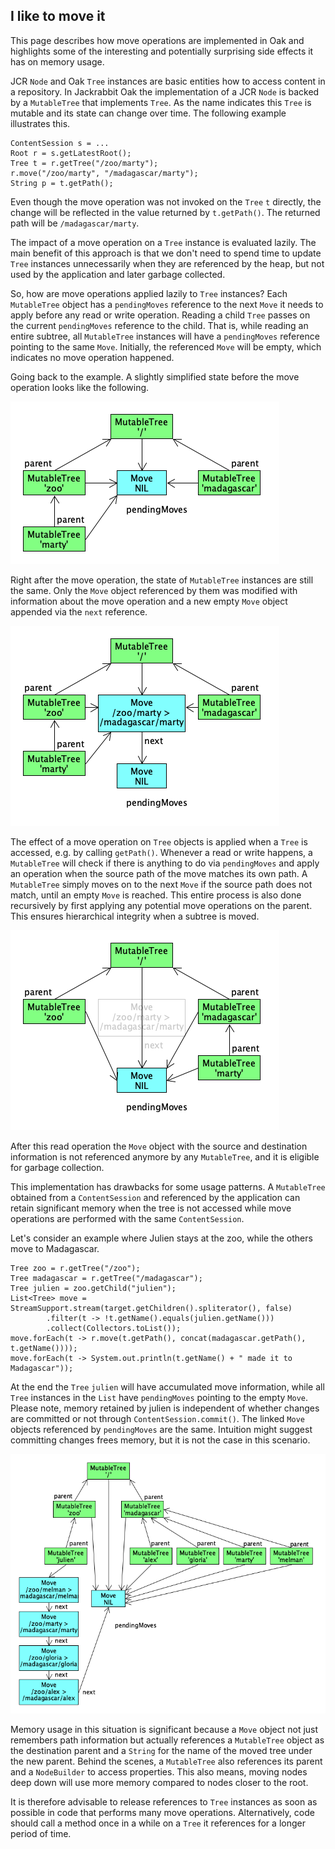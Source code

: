 <!--
   Licensed to the Apache Software Foundation (ASF) under one or more
   contributor license agreements.  See the NOTICE file distributed with
   this work for additional information regarding copyright ownership.
   The ASF licenses this file to You under the Apache License, Version 2.0
   (the "License"); you may not use this file except in compliance with
   the License.  You may obtain a copy of the License at

       http://www.apache.org/licenses/LICENSE-2.0

   Unless required by applicable law or agreed to in writing, software
   distributed under the License is distributed on an "AS IS" BASIS,
   WITHOUT WARRANTIES OR CONDITIONS OF ANY KIND, either express or implied.
   See the License for the specific language governing permissions and
   limitations under the License.
  -->

I like to move it
--------------------------------------------------------------------------------

This page describes how move operations are implemented in Oak and highlights
some of the interesting and potentially surprising side effects it has on memory
usage.

JCR `Node` and Oak `Tree` instances are basic entities how to access
content in a repository. In Jackrabbit Oak the implementation of a JCR `Node` is
backed by a `MutableTree` that implements `Tree`. As the name indicates this
`Tree` is mutable and its state can change over time. The following example
illustrates this.

    ContentSession s = ...
    Root r = s.getLatestRoot();
    Tree t = r.getTree("/zoo/marty");
    r.move("/zoo/marty", "/madagascar/marty");
    String p = t.getPath();

Even though the move operation was not invoked on the `Tree` `t` directly, the
change will be reflected in the value returned by `t.getPath()`. The returned
path will be `/madagascar/marty`.

The impact of a move operation on a `Tree` instance is evaluated lazily. The
main benefit of this approach is that we don't need to spend time to update
`Tree` instances unnecessarily when they are referenced by the heap, but not
used by the application and later garbage collected. 

So, how are move operations applied lazily to `Tree` instances? Each
`MutableTree` object has a `pendingMoves` reference to the next `Move` it
needs to apply before any read or write operation. Reading a child `Tree` passes
on the current `pendingMoves` reference to the child. That is, while reading an
entire subtree, all `MutableTree` instances will have a `pendingMoves` reference
pointing to the same `Move`. Initially, the referenced `Move` will be empty,
which indicates no move operation happened.

Going back to the example. A slightly simplified state before the move operation
looks like the following.

![Tree before move](tree-before-move.png)

Right after the move operation, the state of `MutableTree` instances are still
the same. Only the `Move` object referenced by them was modified with information
about the move operation and a new  empty `Move` object appended via the `next`
reference.

![Tree after move](tree-after-move.png)

The effect of a move operation on `Tree` objects is applied when a `Tree`
is accessed, e.g. by calling `getPath()`. Whenever a read or write happens, a
`MutableTree` will check if there is anything to do via `pendingMoves` and apply
an operation when the source path of the move matches its own path. A `MutableTree`
simply moves on to the next `Move` if the source path does not match, until an empty
`Move` is reached. This entire process is also done recursively by first applying any
potential move operations on the parent. This ensures hierarchical integrity when
a subtree is moved.

![Tree access after move](tree-access-after-move.png)

After this read operation the `Move` object with the source and destination
information is not referenced anymore by any `MutableTree`, and it is eligible
for garbage collection.

This implementation has drawbacks for some usage patterns. A `MutableTree`
obtained  from a `ContentSession` and referenced by the application can retain
significant memory when the tree is not accessed while move operations are
performed with the same `ContentSession`.

Let's consider an example where Julien stays at the zoo, while the others move
to Madagascar. 

    Tree zoo = r.getTree("/zoo");
    Tree madagascar = r.getTree("/madagascar");
    Tree julien = zoo.getChild("julien");
    List<Tree> move = StreamSupport.stream(target.getChildren().spliterator(), false)
            .filter(t -> !t.getName().equals(julien.getName()))
            .collect(Collectors.toList());
    move.forEach(t -> r.move(t.getPath(), concat(madagascar.getPath(), t.getName())));
    move.forEach(t -> System.out.println(t.getName() + " made it to Madagascar"));

At the end the `Tree` `julien` will have accumulated move information, while all
`Tree` instances in the `List` have `pendingMoves` pointing to the empty `Move`.
Please note, memory retained by julien is independent of whether changes are
committed or not through `ContentSession.commit()`. The linked `Move` objects
referenced by `pendingMoves` are the same. Intuition might suggest committing
changes frees memory, but it is not the case in this scenario.

![Tree after many moves](tree-after-many-moves.png)

Memory usage in this situation is significant because a `Move` object not just
remembers path information but actually references a `MutableTree`
object as the destination parent and a `String` for the name of the moved tree
under the new parent. Behind the scenes, a `MutableTree` also references its parent
and a `NodeBuilder` to access properties. This also means, moving nodes deep
down will use more memory compared to nodes closer to the root.

It is therefore advisable to release references to `Tree` instances as soon as
possible in code that performs many move operations. Alternatively, code should
call a method once in a while on a `Tree` it references for a longer period of
time.
